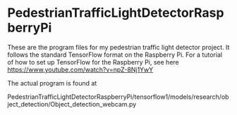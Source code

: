 # PedestrianTrafficLightDetectorRaspberryPi
These are the program files for my pedestrian traffic light detector project.
It follows the standard TensorFlow format on the Raspberry Pi.
For a tutorial of how to set up TensorFlow for the Raspberry Pi, see here
https://www.youtube.com/watch?v=npZ-8Nj1YwY

The actual program is found at 

PedestrianTrafficLightDetectorRaspberryPi/tensorflow1/models/research/object_detection/Object_detection_webcam.py
